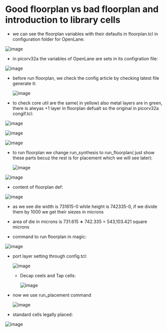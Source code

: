 # Good floorplan vs bad floorplan and introduction to library cells

- we can see the floorplan variables with their defaults in floorplan.tcl in configuration folder for OpenLane:

![image](https://github.com/user-attachments/assets/6f5258e7-701d-4708-b005-96346d71723a)

- in picorv32a the variables of OpenLane are sets in its configration file:

 ![image](https://github.com/user-attachments/assets/87676a88-b9a8-4f96-9a4b-11396adfba56)

- before run floorplan, we check the config article by checking latest file generate it:

  ![image](https://github.com/user-attachments/assets/0d61c220-33ba-41b2-83dc-92db3e40eb15)

- to check core util are the same( in yellow) also metal layers are in green, there is alwyas +1 layer in floorplan defualt so the original in picorv32a congif.tcl:

 ![image](https://github.com/user-attachments/assets/97826c96-5e18-496d-b570-7e1b47d43742)

![image](https://github.com/user-attachments/assets/778513e6-28cc-42f1-b127-00fb571748a9)

![image](https://github.com/user-attachments/assets/49603c6b-2d16-47a3-a580-935d8542d919)

- to run floorplan we change run_synthesis to run_floorplan( just show these parts becuz the rest is for placement which we will see later):

  ![image](https://github.com/user-attachments/assets/f38310b2-38d2-4ef4-9a50-413a9aaeb059)
  
![image](https://github.com/user-attachments/assets/de885bf0-72d0-441d-b3a8-c165b5466664)

- content of floorplan def:

![image](https://github.com/user-attachments/assets/fb70e399-86ad-4041-8902-0a1cbd91df36)

- as we see die width is 731615-0 while height is 742335-0, if we divide them by 1000 we get their siezes in microns

- area of die in microns is  731.615 ∗ 742.335 = 543,103.421 square microns

- command to run floorplan in magic:

![image](https://github.com/user-attachments/assets/41b4db0d-de93-4fb3-acfb-91452151a654)

- port layer setting through config.tcl:

  ![image](https://github.com/user-attachments/assets/59493124-20b6-465f-871f-a49405f74d9a)

  - Decap ceels and Tap cells:
 
    ![image](https://github.com/user-attachments/assets/de708e0b-9da7-4e6e-ac6f-6072dd6030c6)

- now we use run_placement command

  ![image](https://github.com/user-attachments/assets/243c582c-9a78-42a2-8b9d-995609a9eff1)

- standard cells legally placed:

![image](https://github.com/user-attachments/assets/753b7b73-afc1-4394-9e9e-fcdc495d18cb)
